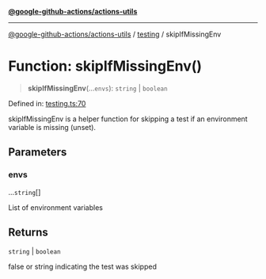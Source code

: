 [**@google-github-actions/actions-utils**](../../README.md)

***

[@google-github-actions/actions-utils](../../modules.md) / [testing](../README.md) / skipIfMissingEnv

# Function: skipIfMissingEnv()

> **skipIfMissingEnv**(...`envs`): `string` \| `boolean`

Defined in: [testing.ts:70](https://github.com/google-github-actions/actions-utils/blob/main/src/testing.ts#L70)

skipIfMissingEnv is a helper function for skipping a test if an environment
variable is missing (unset).

## Parameters

### envs

...`string`[]

List of environment variables

## Returns

`string` \| `boolean`

false or string indicating the test was skipped
